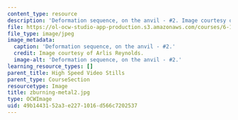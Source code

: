 ```yaml
---
content_type: resource
description: 'Deformation sequence, on the anvil - #2. Image courtesy of Arlis Reynolds.'
file: https://ol-ocw-studio-app-production.s3.amazonaws.com/courses/6-163-strobe-project-laboratory-fall-2005/49b1443152a3e2271016d566c7202537_zburning-metal2.jpg
file_type: image/jpeg
image_metadata:
  caption: 'Deformation sequence, on the anvil - #2.'
  credit: Image courtesy of Arlis Reynolds.
  image-alt: 'Deformation sequence, on the anvil - #2.'
learning_resource_types: []
parent_title: High Speed Video Stills
parent_type: CourseSection
resourcetype: Image
title: zburning-metal2.jpg
type: OCWImage
uid: 49b14431-52a3-e227-1016-d566c7202537
---
```

